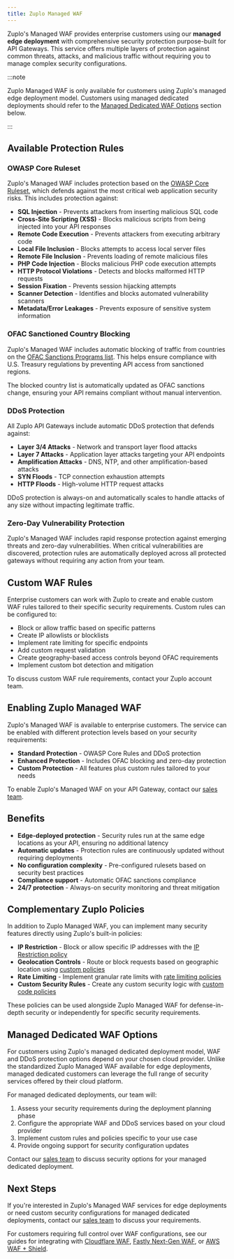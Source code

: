 ```yaml
---
title: Zuplo Managed WAF
---
```


Zuplo's Managed WAF provides enterprise customers using our **managed edge
deployment** with comprehensive security protection purpose-built for API
Gateways. This service offers multiple layers of protection against common
threats, attacks, and malicious traffic without requiring you to manage complex
security configurations.

:::note

Zuplo Managed WAF is only available for customers using Zuplo's managed edge
deployment model. Customers using managed dedicated deployments should refer to
the [Managed Dedicated WAF Options](#managed-dedicated-waf-options) section
below.

:::

## Available Protection Rules

### OWASP Core Ruleset

Zuplo's Managed WAF includes protection based on the
[OWASP Core Ruleset](https://owasp.org/www-project-top-ten/), which defends
against the most critical web application security risks. This includes
protection against:

- **SQL Injection** - Prevents attackers from inserting malicious SQL code
- **Cross-Site Scripting (XSS)** - Blocks malicious scripts from being injected
  into your API responses
- **Remote Code Execution** - Prevents attackers from executing arbitrary code
- **Local File Inclusion** - Blocks attempts to access local server files
- **Remote File Inclusion** - Prevents loading of remote malicious files
- **PHP Code Injection** - Blocks malicious PHP code execution attempts
- **HTTP Protocol Violations** - Detects and blocks malformed HTTP requests
- **Session Fixation** - Prevents session hijacking attempts
- **Scanner Detection** - Identifies and blocks automated vulnerability scanners
- **Metadata/Error Leakages** - Prevents exposure of sensitive system
  information

### OFAC Sanctioned Country Blocking

Zuplo's Managed WAF includes automatic blocking of traffic from countries on the
[OFAC Sanctions Programs list](https://ofac.treasury.gov/sanctions-programs-and-country-information).
This helps ensure compliance with U.S. Treasury regulations by preventing API
access from sanctioned regions.

The blocked country list is automatically updated as OFAC sanctions change,
ensuring your API remains compliant without manual intervention.

### DDoS Protection

All Zuplo API Gateways include automatic DDoS protection that defends against:

- **Layer 3/4 Attacks** - Network and transport layer flood attacks
- **Layer 7 Attacks** - Application layer attacks targeting your API endpoints
- **Amplification Attacks** - DNS, NTP, and other amplification-based attacks
- **SYN Floods** - TCP connection exhaustion attempts
- **HTTP Floods** - High-volume HTTP request attacks

DDoS protection is always-on and automatically scales to handle attacks of any
size without impacting legitimate traffic.

### Zero-Day Vulnerability Protection

Zuplo's Managed WAF includes rapid response protection against emerging threats
and zero-day vulnerabilities. When critical vulnerabilities are discovered,
protection rules are automatically deployed across all protected gateways
without requiring any action from your team.

## Custom WAF Rules

Enterprise customers can work with Zuplo to create and enable custom WAF rules
tailored to their specific security requirements. Custom rules can be configured
to:

- Block or allow traffic based on specific patterns
- Create IP allowlists or blocklists
- Implement rate limiting for specific endpoints
- Add custom request validation
- Create geography-based access controls beyond OFAC requirements
- Implement custom bot detection and mitigation

To discuss custom WAF rule requirements, contact your Zuplo account team.

## Enabling Zuplo Managed WAF

Zuplo's Managed WAF is available to enterprise customers. The service can be
enabled with different protection levels based on your security requirements:

- **Standard Protection** - OWASP Core Rules and DDoS protection
- **Enhanced Protection** - Includes OFAC blocking and zero-day protection
- **Custom Protection** - All features plus custom rules tailored to your needs

To enable Zuplo's Managed WAF on your API Gateway, contact our
[sales team](mailto:sales@zuplo.com).

## Benefits

- **Edge-deployed protection** - Security rules run at the same edge locations
  as your API, ensuring no additional latency
- **Automatic updates** - Protection rules are continuously updated without
  requiring deployments
- **No configuration complexity** - Pre-configured rulesets based on security
  best practices
- **Compliance support** - Automatic OFAC sanctions compliance
- **24/7 protection** - Always-on security monitoring and threat mitigation

## Complementary Zuplo Policies

In addition to Zuplo Managed WAF, you can implement many security features
directly using Zuplo's built-in policies:

- **IP Restriction** - Block or allow specific IP addresses with the
  [IP Restriction policy](../policies/ip-restriction-inbound)
- **Geolocation Controls** - Route or block requests based on geographic
  location using [custom policies](../guides/geolocation-backend-routing)
- **Rate Limiting** - Implement granular rate limits with
  [rate limiting policies](../policies/rate-limit-inbound)
- **Custom Security Rules** - Create any custom security logic with
  [custom code policies](../policies/custom-code-inbound)

These policies can be used alongside Zuplo Managed WAF for defense-in-depth
security or independently for specific security requirements.

## Managed Dedicated WAF Options

For customers using Zuplo's managed dedicated deployment model, WAF and DDoS
protection options depend on your chosen cloud provider. Unlike the standardized
Zuplo Managed WAF available for edge deployments, managed dedicated customers
can leverage the full range of security services offered by their cloud
platform.

For managed dedicated deployments, our team will:

1. Assess your security requirements during the deployment planning phase
2. Configure the appropriate WAF and DDoS services based on your cloud provider
3. Implement custom rules and policies specific to your use case
4. Provide ongoing support for security configuration updates

Contact our [sales team](mailto:sales@zuplo.com) to discuss security options for
your managed dedicated deployment.

## Next Steps

If you're interested in Zuplo's Managed WAF services for edge deployments or
need custom security configurations for managed dedicated deployments, contact
our [sales team](mailto:sales@zuplo.com) to discuss your requirements.

For customers requiring full control over WAF configurations, see our guides for
integrating with [Cloudflare WAF](./waf-ddos.md#cloudflare-waf--ddos),
[Fastly Next-Gen WAF](./waf-ddos-fastly.md), or
[AWS WAF + Shield](./waf-ddos-aws-waf-shield.md).

